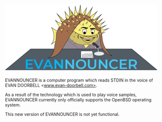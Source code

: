![EVANNOUNCER logo](https://github.com/varikvalefor/evncr/raw/master/EVNCR.PNG)

EVANNOUNCER is a computer program which reads STDIN in the voice of EVAN DOORBELL <www.evan-doorbell.com>.

As a result of the technology which is used to play voice samples, EVANNOUNCER currently only officially supports the OpenBSD operating system.

This new version of EVANNOUNCER is not yet functional.
